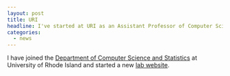 ```yaml
---
layout: post
title: URI
headline: I've started at URI as an Assistant Professor of Computer Science
categories:
  - news
---
```


I have joined the [Department of Computer Science and Statistics](https://web.uri.edu/cs/) at University of Rhode Island and started a new [lab website](https://ml4sts.com/). 
